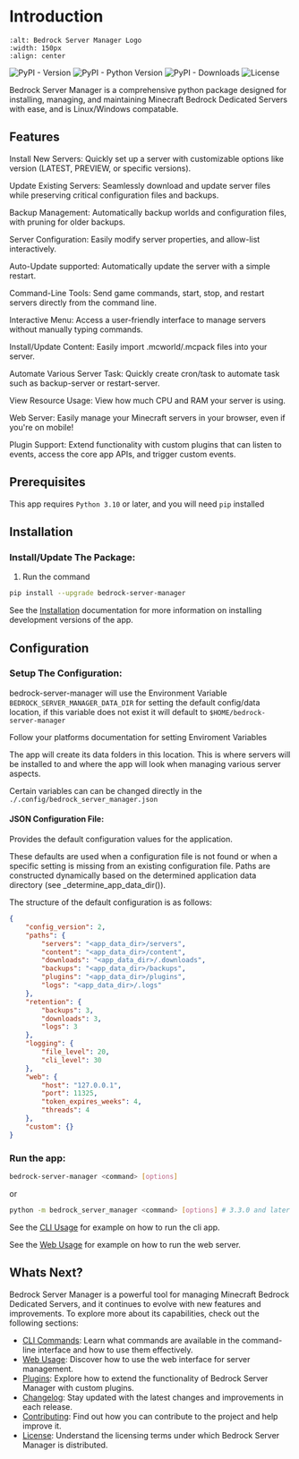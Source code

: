 # Introduction

```{image} https://raw.githubusercontent.com/dmedina559/bedrock-server-manager/main/src/bedrock_server_manager/web/static/image/icon/favicon.svg
:alt: Bedrock Server Manager Logo
:width: 150px
:align: center
```

<img alt="PyPI - Version" src="https://img.shields.io/pypi/v/bedrock-server-manager?link=https%3A%2F%2Fpypi.org%2Fproject%2Fbedrock-server-manager%2F"> <img alt="PyPI - Python Version" src="https://img.shields.io/pypi/pyversions/bedrock-server-manager"> <img alt="PyPI - Downloads" src="https://img.shields.io/pypi/dw/bedrock-server-manager"> <img alt="License" src="https://img.shields.io/github/license/dmedina559/bedrock-server-manager">


Bedrock Server Manager is a comprehensive python package designed for installing, managing, and maintaining Minecraft Bedrock Dedicated Servers with ease, and is Linux/Windows compatable.

## Features

Install New Servers: Quickly set up a server with customizable options like version (LATEST, PREVIEW, or specific versions).

Update Existing Servers: Seamlessly download and update server files while preserving critical configuration files and backups.

Backup Management: Automatically backup worlds and configuration files, with pruning for older backups.

Server Configuration: Easily modify server properties, and allow-list interactively.

Auto-Update supported: Automatically update the server with a simple restart.

Command-Line Tools: Send game commands, start, stop, and restart servers directly from the command line.

Interactive Menu: Access a user-friendly interface to manage servers without manually typing commands.

Install/Update Content: Easily import .mcworld/.mcpack files into your server.

Automate Various Server Task: Quickly create cron/task to automate task such as backup-server or restart-server.

View Resource Usage: View how much CPU and RAM your server is using.

Web Server: Easily manage your Minecraft servers in your browser, even if you're on mobile!

Plugin Support: Extend functionality with custom plugins that can listen to events, access the core app APIs, and trigger custom events.

## Prerequisites

This app requires `Python 3.10` or later, and you will need `pip` installed

## Installation

### Install/Update The Package:

1. Run the command 
```bash
pip install --upgrade bedrock-server-manager
```
See the [Installation](../extras/installation.md) documentation for more information on installing development versions of the app.

## Configuration

### Setup The Configuration:

bedrock-server-manager will use the Environment Variable `BEDROCK_SERVER_MANAGER_DATA_DIR` for setting the default config/data location, if this variable does not exist it will default to `$HOME/bedrock-server-manager`

Follow your platforms documentation for setting Enviroment Variables

The app will create its data folders in this location. This is where servers will be installed to and where the app will look when managing various server aspects. 

Certain variables can can be changed directly in the `./.config/bedrock_server_manager.json`

#### JSON Configuration File:

Provides the default configuration values for the application.

These defaults are used when a configuration file is not found or when a specific setting is missing from an existing configuration file. Paths are constructed dynamically based on the determined application data directory (see _determine_app_data_dir()).

The structure of the default configuration is as follows:

```json
{
    "config_version": 2,
    "paths": {
        "servers": "<app_data_dir>/servers",
        "content": "<app_data_dir>/content",
        "downloads": "<app_data_dir>/.downloads",
        "backups": "<app_data_dir>/backups",
        "plugins": "<app_data_dir>/plugins",
        "logs": "<app_data_dir>/.logs"
    },
    "retention": {
        "backups": 3,
        "downloads": 3,
        "logs": 3
    },
    "logging": {
        "file_level": 20,
        "cli_level": 30
    },
    "web": {
        "host": "127.0.0.1",
        "port": 11325,
        "token_expires_weeks": 4,
        "threads": 4
    },
    "custom": {}
}
```

### Run the app:

```bash
bedrock-server-manager <command> [options]
```
or

```bash
python -m bedrock_server_manager <command> [options] # 3.3.0 and later
```

See the [CLI Usage](../cli/general.md) for example on how to run the cli app.

See the [Web Usage](../web/general.md) for example on how to run the web server.

## Whats Next?
Bedrock Server Manager is a powerful tool for managing Minecraft Bedrock Dedicated Servers, and it continues to evolve with new features and improvements.
To explore more about its capabilities, check out the following sections:
- [CLI Commands](../cli/commands.rst): Learn what commands are available in the command-line interface and how to use them effectively.
- [Web Usage](../web/general.md): Discover how to use the web interface for server management.
- [Plugins](../plugins/introduction.md): Explore how to extend the functionality of Bedrock Server Manager with custom plugins.
- [Changelog](../changelog.md): Stay updated with the latest changes and improvements in each release.
- [Contributing](https://github.com/DMedina559/bedrock-server-manager/blob/main/CONTRIBUTING.md): Find out how you can contribute to the project and help improve it.
- [License](https://github.com/DMedina559/bedrock-server-manager/blob/main/LICENSE): Understand the licensing terms under which Bedrock Server Manager is distributed.